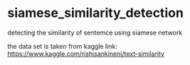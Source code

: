 # siamese_similarity_detection
detecting the similarity of sentemce using siamese network 

the data set is taken from kaggle
link: https://www.kaggle.com/rishisankineni/text-similarity

